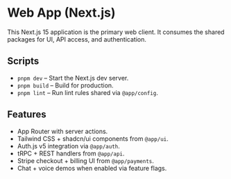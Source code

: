# Web App (Next.js)

This Next.js 15 application is the primary web client. It consumes the shared packages for UI, API access, and authentication.

## Scripts

- `pnpm dev` – Start the Next.js dev server.
- `pnpm build` – Build for production.
- `pnpm lint` – Run lint rules shared via `@app/config`.

## Features

- App Router with server actions.
- Tailwind CSS + shadcn/ui components from `@app/ui`.
- Auth.js v5 integration via `@app/auth`.
- tRPC + REST handlers from `@app/api`.
- Stripe checkout + billing UI from `@app/payments`.
- Chat + voice demos when enabled via feature flags.
